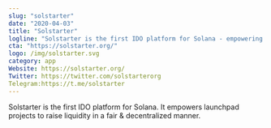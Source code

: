 ```yaml
---
slug: "solstarter"
date: "2020-04-03"
title: "Solstarter"
logline: "Solstarter is the first IDO platform for Solana - empowering launchpad projects to raise liquidity in a fair & decentralized manner."
cta: "https://solstarter.org/"
logo: /img/solstarter.svg
category: app
Website: https://solstarter.org/
Twitter: https://twitter.com/solstarterorg
Telegram:https://t.me/solstarter
---
```

Solstarter is the first IDO platform for Solana. It empowers launchpad projects to raise liquidity in a fair & decentralized manner.
